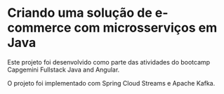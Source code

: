 # Criando uma solução de e-commerce com microsserviços em Java

Este projeto foi desenvolvido como parte das atividades do bootcamp Capgemini Fullstack Java and Angular.

O projeto foi implementado com Spring Cloud Streams e Apache Kafka.

